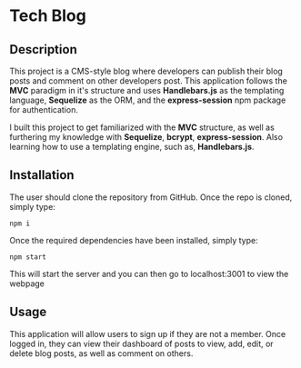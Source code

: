 # Tech Blog

## Description

This project is a CMS-style blog where developers can publish their blog posts and comment on other developers post. This application follows the **MVC** paradigm in it's structure and uses **Handlebars.js** as the templating language, **Sequelize** as the ORM, and the **express-session** npm package for authentication.

I built this project to get familiarized with the **MVC** structure, as well as furthering my knowledge with **Sequelize**, **bcrypt**, **express-session**. Also learning how to use a templating engine, such as, **Handlebars.js**.

## Installation

The user should clone the repository from GitHub. Once the repo is cloned, simply type:

```
npm i
```

Once the required dependencies have been installed, simply type:

```
npm start
```

This will start the server and you can then go to localhost:3001 to view the webpage

## Usage

This application will allow users to sign up if they are not a member. Once logged in, they can view their dashboard of posts to view, add, edit, or delete blog posts, as well as comment on others.